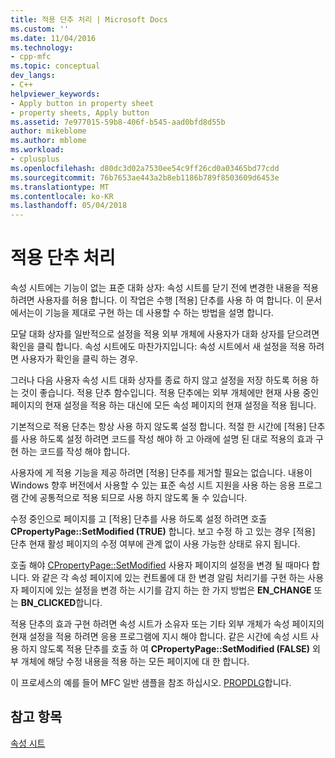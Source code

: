 ```yaml
---
title: 적용 단추 처리 | Microsoft Docs
ms.custom: ''
ms.date: 11/04/2016
ms.technology:
- cpp-mfc
ms.topic: conceptual
dev_langs:
- C++
helpviewer_keywords:
- Apply button in property sheet
- property sheets, Apply button
ms.assetid: 7e977015-59b8-406f-b545-aad0bfd8d55b
author: mikeblome
ms.author: mblome
ms.workload:
- cplusplus
ms.openlocfilehash: d80dc3d02a7530ee54c9ff26cd0a03465bd77cdd
ms.sourcegitcommit: 76b7653ae443a2b8eb1186b789f8503609d6453e
ms.translationtype: MT
ms.contentlocale: ko-KR
ms.lasthandoff: 05/04/2018
---
```

# <a name="handling-the-apply-button"></a>적용 단추 처리
속성 시트에는 기능이 없는 표준 대화 상자: 속성 시트를 닫기 전에 변경한 내용을 적용 하려면 사용자를 허용 합니다. 이 작업은 수행 [적용] 단추를 사용 하 여 합니다. 이 문서에서는이 기능을 제대로 구현 하는 데 사용할 수 하는 방법을 설명 합니다.  
  
 모달 대화 상자를 일반적으로 설정을 적용 외부 개체에 사용자가 대화 상자를 닫으려면 확인을 클릭 합니다. 속성 시트에도 마찬가지입니다: 속성 시트에서 새 설정을 적용 하려면 사용자가 확인을 클릭 하는 경우.  
  
 그러나 다음 사용자 속성 시트 대화 상자를 종료 하지 않고 설정을 저장 하도록 허용 하는 것이 좋습니다. 적용 단추 함수입니다. 적용 단추에는 외부 개체에만 현재 사용 중인 페이지의 현재 설정을 적용 하는 대신에 모든 속성 페이지의 현재 설정을 적용 됩니다.  
  
 기본적으로 적용 단추는 항상 사용 하지 않도록 설정 합니다. 적절 한 시간에 [적용] 단추를 사용 하도록 설정 하려면 코드를 작성 해야 하 고 아래에 설명 된 대로 적용의 효과 구현 하는 코드를 작성 해야 합니다.  
  
 사용자에 게 적용 기능을 제공 하려면 [적용] 단추를 제거할 필요는 없습니다. 내용이 Windows 향후 버전에서 사용할 수 있는 표준 속성 시트 지원을 사용 하는 응용 프로그램 간에 공통적으로 적용 되므로 사용 하지 않도록 둘 수 있습니다.  
  
 수정 중인으로 페이지를 고 [적용] 단추를 사용 하도록 설정 하려면 호출 **CPropertyPage::SetModified (TRUE)** 합니다. 보고 수정 하 고 있는 경우 [적용] 단추 현재 활성 페이지의 수정 여부에 관계 없이 사용 가능한 상태로 유지 됩니다.  
  
 호출 해야 [CPropertyPage::SetModified](../mfc/reference/cpropertypage-class.md#setmodified) 사용자 페이지의 설정을 변경 될 때마다 합니다. 와 같은 각 속성 페이지에 있는 컨트롤에 대 한 변경 알림 처리기를 구현 하는 사용자 페이지에 있는 설정을 변경 하는 시기를 감지 하는 한 가지 방법은 **EN_CHANGE** 또는 **BN_CLICKED**합니다.  
  
 적용 단추의 효과 구현 하려면 속성 시트가 소유자 또는 기타 외부 개체가 속성 페이지의 현재 설정을 적용 하려면 응용 프로그램에 지시 해야 합니다. 같은 시간에 속성 시트 사용 하지 않도록 적용 단추를 호출 하 여 **CPropertyPage::SetModified (FALSE)** 외부 개체에 해당 수정 내용을 적용 하는 모든 페이지에 대 한 합니다.  
  
 이 프로세스의 예를 들어 MFC 일반 샘플을 참조 하십시오. [PROPDLG](../visual-cpp-samples.md)합니다.  
  
## <a name="see-also"></a>참고 항목  
 [속성 시트](../mfc/property-sheets-mfc.md)

